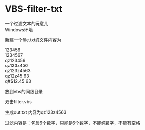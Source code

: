 # VBS-filter-txt  
一个过滤文本的玩意儿  
Windows环境  

新建一个file.txt的文件内容为    

123456    
1234567    
qz123456    
qz123z456    
qz123z4563    
qz12z45 63    
q#$12.45 63    

放到vbs的同级目录    

双击filter.vbs    

生成out.txt 内容为qz123z4563    

过滤内容是：包含6个数字，只能是6个数字，不能纯数字，不能有空格    
